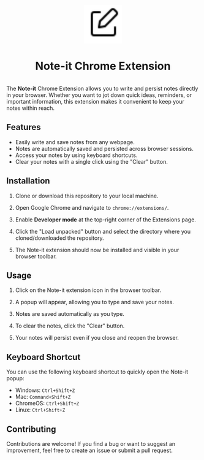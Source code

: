 <div style="text-align: center;">
  <div style="display: inline-block;">
    <img src="./assets/icon.svg" alt="Extension Logo" width="100px">
    <h1>Note-it Chrome Extension</h1>
  </div>
</div>

The **Note-it** Chrome Extension allows you to write and persist notes directly in your browser. Whether you want to jot down quick ideas, reminders, or important information, this extension makes it convenient to keep your notes within reach.

## Features

- Easily write and save notes from any webpage.
- Notes are automatically saved and persisted across browser sessions.
- Access your notes by using keyboard shortcuts.
- Clear your notes with a single click using the "Clear" button.

## Installation

1. Clone or download this repository to your local machine.

2. Open Google Chrome and navigate to `chrome://extensions/`.

3. Enable **Developer mode** at the top-right corner of the Extensions page.

4. Click the "Load unpacked" button and select the directory where you cloned/downloaded the repository.

5. The Note-it extension should now be installed and visible in your browser toolbar.

## Usage

1. Click on the Note-it extension icon in the browser toolbar.

2. A popup will appear, allowing you to type and save your notes.

3. Notes are saved automatically as you type.

4. To clear the notes, click the "Clear" button.

5. Your notes will persist even if you close and reopen the browser.

## Keyboard Shortcut

You can use the following keyboard shortcut to quickly open the Note-it popup:

- Windows: `Ctrl+Shift+Z`
- Mac: `Command+Shift+Z`
- ChromeOS: `Ctrl+Shift+Z`
- Linux: `Ctrl+Shift+Z`

## Contributing

Contributions are welcome! If you find a bug or want to suggest an improvement, feel free to create an issue or submit a pull request.


